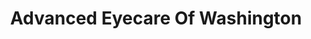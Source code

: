 ---
title: "Advanced Eyecare Of Washington"
url: /washington/advanced-eyecare-of-washington/
shop: optician
---